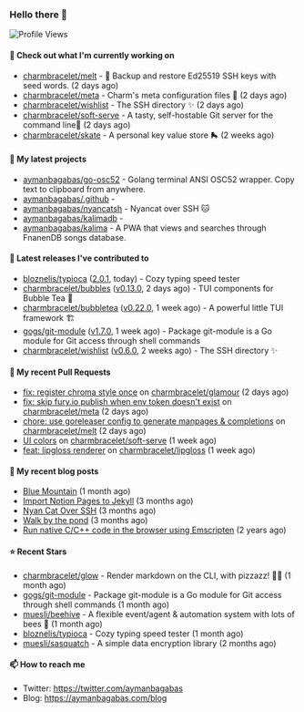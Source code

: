 ### Hello there 👋

![Profile Views](https://komarev.com/ghpvc/?username=aymanbagabas&label=PROFILE+VIEWS)

#### 👷 Check out what I'm currently working on

- [charmbracelet/melt](https://github.com/charmbracelet/melt) - 🧊 Backup and restore Ed25519 SSH keys with seed words. (2 days ago)
- [charmbracelet/meta](https://github.com/charmbracelet/meta) - Charm&#39;s meta configuration files 🫥 (2 days ago)
- [charmbracelet/wishlist](https://github.com/charmbracelet/wishlist) - The SSH directory ✨ (2 days ago)
- [charmbracelet/soft-serve](https://github.com/charmbracelet/soft-serve) - A tasty, self-hostable Git server for the command line🍦 (2 days ago)
- [charmbracelet/skate](https://github.com/charmbracelet/skate) - A personal key value store 🛼 (2 weeks ago)

#### 🌱 My latest projects

- [aymanbagabas/go-osc52](https://github.com/aymanbagabas/go-osc52) - Golang terminal ANSI OSC52 wrapper. Copy text to clipboard from anywhere.
- [aymanbagabas/.github](https://github.com/aymanbagabas/.github) - 
- [aymanbagabas/nyancatsh](https://github.com/aymanbagabas/nyancatsh) - Nyancat over SSH 🐱
- [aymanbagabas/kalimadb](https://github.com/aymanbagabas/kalimadb) - 
- [aymanbagabas/kalima](https://github.com/aymanbagabas/kalima) - A PWA that views and searches through FnanenDB songs database.

#### 🔭 Latest releases I've contributed to

- [bloznelis/typioca](https://github.com/bloznelis/typioca) ([2.0.1](https://github.com/bloznelis/typioca/releases/tag/2.0.1), today) - Cozy typing speed tester
- [charmbracelet/bubbles](https://github.com/charmbracelet/bubbles) ([v0.13.0](https://github.com/charmbracelet/bubbles/releases/tag/v0.13.0), 2 days ago) - TUI components for Bubble Tea 🍡
- [charmbracelet/bubbletea](https://github.com/charmbracelet/bubbletea) ([v0.22.0](https://github.com/charmbracelet/bubbletea/releases/tag/v0.22.0), 1 week ago) - A powerful little TUI framework 🏗
- [gogs/git-module](https://github.com/gogs/git-module) ([v1.7.0](https://github.com/gogs/git-module/releases/tag/v1.7.0), 1 week ago) - Package git-module is a Go module for Git access through shell commands
- [charmbracelet/wishlist](https://github.com/charmbracelet/wishlist) ([v0.6.0](https://github.com/charmbracelet/wishlist/releases/tag/v0.6.0), 2 weeks ago) - The SSH directory ✨

#### 🔨 My recent Pull Requests

- [fix: register chroma style once](https://github.com/charmbracelet/glamour/pull/156) on [charmbracelet/glamour](https://github.com/charmbracelet/glamour) (2 days ago)
- [fix: skip fury.io publish when env token doesn&#39;t exist](https://github.com/charmbracelet/meta/pull/36) on [charmbracelet/meta](https://github.com/charmbracelet/meta) (2 days ago)
- [chore: use goreleaser config to generate manpages &amp; completions](https://github.com/charmbracelet/melt/pull/25) on [charmbracelet/melt](https://github.com/charmbracelet/melt) (2 days ago)
- [UI colors](https://github.com/charmbracelet/soft-serve/pull/129) on [charmbracelet/soft-serve](https://github.com/charmbracelet/soft-serve) (1 week ago)
- [feat: lipgloss renderer](https://github.com/charmbracelet/lipgloss/pull/91) on [charmbracelet/lipgloss](https://github.com/charmbracelet/lipgloss) (1 week ago)

#### 📜 My recent blog posts

- [Blue Mountain](https://aymanbagabas.com/blog/2022/06/02/blue-mountain.html) (1 month ago)
- [Import Notion Pages to Jekyll](https://aymanbagabas.com/blog/2022/03/29/import-notion-pages-to-jekyll.html) (3 months ago)
- [Nyan Cat Over SSH](https://aymanbagabas.com/blog/2022/03/25/nyan-cat-over-ssh.html) (3 months ago)
- [Walk by the pond](https://aymanbagabas.com/blog/2022/03/10/walk-by-the-pond.html) (3 months ago)
- [Run native C/C&#43;&#43; code in the browser using Emscripten](https://aymanbagabas.com/blog/2020/11/18/run-native-c-c&#43;&#43;-code-in-the-browser-using-emscripten.html) (2 years ago)

#### ⭐ Recent Stars

- [charmbracelet/glow](https://github.com/charmbracelet/glow) - Render markdown on the CLI, with pizzazz! 💅🏻 (1 month ago)
- [gogs/git-module](https://github.com/gogs/git-module) - Package git-module is a Go module for Git access through shell commands (1 month ago)
- [muesli/beehive](https://github.com/muesli/beehive) - A flexible event/agent &amp; automation system with lots of bees 🐝 (1 month ago)
- [bloznelis/typioca](https://github.com/bloznelis/typioca) - Cozy typing speed tester (1 month ago)
- [muesli/sasquatch](https://github.com/muesli/sasquatch) - A simple data encryption library (2 months ago)

#### 📫 How to reach me

- Twitter: https://twitter.com/aymanbagabas
- Blog: https://aymanbagabas.com/blog
